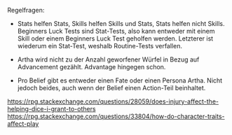 Regelfragen:

- Stats helfen Stats, Skills helfen Skills und Stats, Stats helfen nicht Skills. Beginners Luck Tests sind Stat-Tests, also kann entweder mit einem Skill oder einem Beginners Luck Test geholfen werden. Letzterer ist wiederum ein Stat-Test, weshalb Routine-Tests verfallen.

- Artha wird nicht zu der Anzahl geworfener Würfel in Bezug auf Advancement gezählt. Advantage hingegen schon.

- Pro Belief gibt es entweder einen Fate oder einen Persona Artha. Nicht jedoch beides, auch wenn der Belief einen Action-Teil beinhaltet.

https://rpg.stackexchange.com/questions/28059/does-injury-affect-the-helping-dice-i-grant-to-others
https://rpg.stackexchange.com/questions/33804/how-do-character-traits-affect-play

